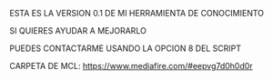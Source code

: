 ESTA ES LA VERSION 0.1 DE MI HERRAMIENTA DE CONOCIMIENTO

SI QUIERES AYUDAR A MEJORARLO 

PUEDES CONTACTARME USANDO LA OPCION 8 DEL SCRIPT

CARPETA DE MCL: https://www.mediafire.com/#eepvg7d0h0d0r
